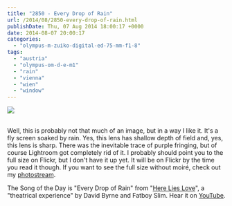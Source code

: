 ```yaml
---
title: "2850 - Every Drop of Rain"
url: /2014/08/2850-every-drop-of-rain.html
publishDate: Thu, 07 Aug 2014 18:00:17 +0000
date: 2014-08-07 20:00:17
categories: 
  - "olympus-m-zuiko-digital-ed-75-mm-f1-8"
tags: 
  - "austria"
  - "olympus-om-d-e-m1"
  - "rain"
  - "vienna"
  - "wien"
  - "window"
---
```

<div class="container">
<div class="center"><a target="_blank" href="https://d25zfm9zpd7gm5.cloudfront.net/1200x1200/2014/20140722_185020_lr.jpg"><img src="https://d25zfm9zpd7gm5.cloudfront.net/0600x0600/2014/20140722_185020_lr.jpg" /></a></div>
</div>
<br />

Well, this is probably not that much of an image, but in a way I like it. It's a fly screen soaked by rain. Yes, this lens has shallow depth of field and, yes, this lens is sharp. There was the inevitable trace of purple fringing, but of course Lightroom got completely rid of it. I probably should point you to the full size on Flickr, but I don't have it up yet. It will be on Flickr by the time you read it though. If you want to see the full size without moiré, check out my <a href="https://secure.flickr.com/photos/amanessinger/" target="_blank">photostream</a>.

The Song of the Day is "Every Drop of Rain" from "<a href="http://www.davidbyrne.com/archive/here_lies_love/" target="_blank">Here Lies Love</a>", a "theatrical experience" by David Byrne and Fatboy Slim. Hear it on <a href="https://www.youtube.com/watch?v=lP5EZ8qJtBw" target="_blank">YouTube</a>.
